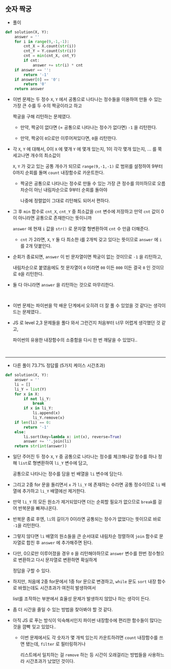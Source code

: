 ## 숫자 짝궁   

- 풀이   

```python    
def solution(X, Y):
    answer = ''
    for i in range(9,-1,-1):
        cnt_X = X.count(str(i))
        cnt_Y = Y.count(str(i))
        cnt = min(cnt_X, cnt_Y)
        if cnt:
            answer += str(i) * cnt
    if answer == '':
        return '-1'
    if answer[0] == '0':
        return '0'
    return answer
```      

- 이번 문제는 두 정수 `X`, `Y` 에서 공통으로 나타나는 정수들을 이용하여 만들 수 있는 가장 큰 수를 두 수의 짝궁이라고 하고      
  
  짝궁을 구해 리턴하는 문제였다.    
  
  - 만약, 짝궁이 없다면 (= 공통으로 나타나는 정수가 없다면) `-1` 을 리턴한다.    

  - 만약, 짝궁이 `0`으로만 이루어져있다면, `0`을 리턴한다.    

- 각 `X`, `Y` 에 대해서, 0이 `X` 에 몇개 `Y` 에 몇개 있는지, 1이 각각 몇개 있는지, ... 를 쭉 세고나면 개수의 최소값이     
  
  `X`, `Y` 가 갖고 있는 공통 개수가 되므로 `range(9,-1,-1)` 로 범위를 설정하여 9부터 0까지 순회를 돌며 `count` 내장함수로 카운트한다.        
  
  - 짝궁은 공통으로 나타나는 정수로 만들 수 있는 가장 큰 정수를 의미하므로 오름차순이 아닌 내림차순으로 9부터 순회를 돌아야     
    
    나중에 정렬없이 그대로 리턴해도 되어서 편하다.        
  
- 그 후 `min` 함수로 `cnt_X`, `cnt_Y` 중 최소값을 `cnt` 변수에 저장하고 만약 `cnt` 값이 0 이 아니라면 공통으로 존재한다는 뜻이니까    
  
  `answer` 에 현재 `i` 값을 `str()` 로 문자열 형변환하여 `cnt` 수 만큼 더해준다.      
  
  - `cnt` 가 2라면, `X`, `Y` 둘 다 최소한 i를 2개씩 갖고 있다는 뜻이므로 `answer` 에 `i`를 2개 덧붙인다.    

- 순회가 종료되면, `answer` 이 빈 문자열이면 짝궁이 없는 것이므로 `-1` 을 리턴하고,       
  
  내림차순으로 붙였음에도 첫 문자열이 `0` 이라면 `00` 이든 `000` 이든 결국 `0` 인 것이므로 `0`을 리턴한다.    
  
- 둘 다 아니라면 `answer` 을 리턴하는 것으로 마무리한다.    

<br>    

- 이번 문제는 파이썬을 막 배운 단계에서 오히려 더 잘 풀 수 있었을 것 같다는 생각이 드는 문제였다..     

- JS 로 level 2,3 문제들을 풀다 와서 그런건지 처음부터 너무 어렵게 생각했던 것 같고,     
  
  파이썬의 유용한 내장함수의 소중함을 다시 한 번 깨달을 수 있었다..      




<br>    
<hr>    

- 다른 풀이 73.7% 정답률 (5가지 케이스 시간초과)       

```python    
def solution(X, Y):
    answer = ''
    li = []
    li_Y = list(Y)
    for x in X:
        if not li_Y:
            break
        if x in li_Y:
            li.append(x)
            li_Y.remove(x)
    if len(li) == 0:
        return '-1'
    else:
        li.sort(key=lambda x: int(x), reverse=True)
        answer += ''.join(li)
    return str(int(answer))
```    

- 일단 주어진 두 정수 `X`, `Y` 중 공통으로 나타나는 정수를 체크해나갈 정수를 하나 정해 `list`로 형변환하여 `li_Y` 변수에 담고,    
  
  공통으로 나타나는 정수를 담을 빈 배열을 `li` 변수에 담는다.   
  
- 그리고 2중 for 문을 돌리면서 `x` 가 `li_Y` 에 존재하는 수라면 공통 정수이므로 `li` 배열에 추가하고 `li_Y` 배열에선 제거한다.         

- 만약 `li_Y` 의 모든 원소가 제거되었다면 더는 순회할 필요가 없으므로 `break`를 걸어 반복문을 빠져나온다.   

- 반복문 종료 후엔, `li`의 길이가 0이라면 공통되는 정수가 없었다는 뜻이므로 바로 `-1`을 리턴한다.    

- 그렇지 않다면 `li` 배열의 원소들을 큰 순서대로 내림차순 정렬하여 `join` 함수로 문자열로 합친 후 `answer` 에 추가해주면 된다.        

- 다만, 0으로만 이루어졌을 경우 `0` 을 리턴해야하므로 `answer` 변수를 한번 정수형으로 변환하고 다시 문자열로 변환하면 확실하게    
  
  정답을 구할 수 있다.    
  
- 하지만, 처음에 2중 for문에서 1중 for 문으로 변경하고, `while` 문도 `sort` 내장 함수로 바꿨는데도 시간초과가 여전히 발생하여서     
  
  list를 조작하는 부분에서 효율성 문제가 발생하지 않았나 하는 생각이 든다.    
  
- 좀 더 시간을 줄일 수 있는 방법을 찾아봐야 할 것 같다.    

- 아직 JS 로 푸는 방식이 익숙해서인지 파이썬 내장함수에 편리한 함수들이 많다는 것을 깜빡 잊고 있었다..     
  
  - 이번 문제에서도 각 숫자가 몇 개씩 있는지 카운트하려면 `count` 내장함수를 쓰면 됐는데, `filter` 로 필터링하거나    
    
    리스트에서 일치하는 걸 `remove` 하는 등 시간이 오래걸리는 방법들을 사용하느라 시간초과가 났었던 것이다.    
    
    
